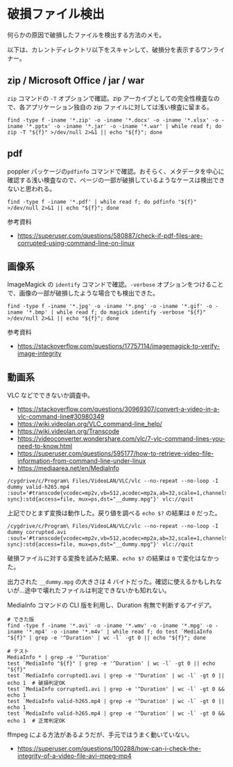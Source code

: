 # 破損ファイル検出

何らかの原因で破損したファイルを検出する方法のメモ。

以下は、カレントディレクトリ以下をスキャンして、破損分を表示するワンライナー。

## zip / Microsoft Office / jar / war

`zip` コマンドの `-T` オプションで確認。zip アーカイブとしての完全性検査なので、各アプリケーション独自の zip ファイルに対しては浅い検査に留まる。

```shell
find -type f -iname '*.zip' -o -iname '*.docx' -o -iname '*.xlsx' -o -iname '*.pptx' -o -iname '*.jar' -o -iname '*.war' | while read f; do zip -T "${f}" >/dev/null 2>&1 || echo "${f}"; done
```

## pdf

poppler パッケージの`pdfinfo` コマンドで確認。おそらく、メタデータを中心に確認する浅い検査なので、ページの一部が破損しているようなケースは検出できないと思われる。

```shell
find -type f -iname '*.pdf' | while read f; do pdfinfo "${f}" >/dev/null 2>&1 || echo "${f}"; done
```

参考資料

- https://superuser.com/questions/580887/check-if-pdf-files-are-corrupted-using-command-line-on-linux

## 画像系

ImageMagick の `identify` コマンドで確認。`-verbose` オプションをつけることで、画像の一部が破損したような場合でも検出できた。

```shell
find -type f -iname '*.jpg' -o -iname '*.png' -o -iname '*.gif' -o -iname '*.bmp' | while read f; do magick identify -verbose "${f}" >/dev/null 2>&1 || echo "${f}"; done
```

参考資料

- https://stackoverflow.com/questions/17757114/imagemagick-to-verify-image-integrity

## 動画系

VLC などでできないか調査中。

- https://stackoverflow.com/questions/30969307/convert-a-video-in-a-vlc-command-line#30980349
- https://wiki.videolan.org/VLC_command-line_help/
- https://wiki.videolan.org/Transcode
- https://videoconverter.wondershare.com/vlc/7-vlc-command-lines-you-need-to-know.html
- https://superuser.com/questions/595177/how-to-retrieve-video-file-information-from-command-line-under-linux
- https://mediaarea.net/en/MediaInfo

```shell
/cygdrive/c/Program\ Files/VideoLAN/VLC/vlc --no-repeat --no-loop -I dummy valid-h265.mp4 :sout='#transcode{vcodec=mp2v,vb=512,acodec=mp2a,ab=32,scale=1,channels=2,audio-sync}:std{access=file, mux=ps,dst="__dummy.mpg"}' vlc://quit
```

上記でひとまず変換は動作した。戻り値を調べる `echo $?` の結果は `0` だった。

```shell
/cygdrive/c/Program\ Files/VideoLAN/VLC/vlc --no-repeat --no-loop -I dummy corrupted.avi :sout='#transcode{vcodec=mp2v,vb=512,acodec=mp2a,ab=32,scale=1,channels=2,audio-sync}:std{access=file, mux=ps,dst="__dummy.mpg"}' vlc://quit
```

破損ファイルに対する変換を試みた結果、`echo $?` の結果は `0` で変化はなかった。

出力された `__dummy.mpg` の大きさは 4 バイトだった。確認に使えるかもしれないが…途中で壊れたファイルは判定できないかも知れない。



MediaInfo コマンドの CLI 版を利用し、Duration 有無で判断するアイデア。

```shell
# できた版
find -type f -iname '*.avi' -o -iname '*.wmv' -o -iname '*.mpg' -o -iname '*.mp4' -o -iname '*.m4v' | while read f; do test `MediaInfo "${f}" | grep -e '^Duration' | wc -l` -gt 0 || echo "${f}"; done

# テスト
MediaInfo * | grep -e '^Duration'
test `MediaInfo "${f}" | grep -e '^Duration' | wc -l` -gt 0 || echo "${f}"
test `MediaInfo corrupted1.avi | grep -e '^Duration' | wc -l` -gt 0 || echo 1  # 破損判定OK
test `MediaInfo corrupted1.avi | grep -e '^Duration' | wc -l` -gt 0 && echo 1
test `MediaInfo valid-h265.mp4 | grep -e '^Duration' | wc -l` -gt 0 || echo 1
test `MediaInfo valid-h265.mp4 | grep -e '^Duration' | wc -l` -gt 0 && echo 1  # 正常判定OK
```







ffmpeg による方法があるようだが、手元ではうまく動いていない。

- https://superuser.com/questions/100288/how-can-i-check-the-integrity-of-a-video-file-avi-mpeg-mp4

